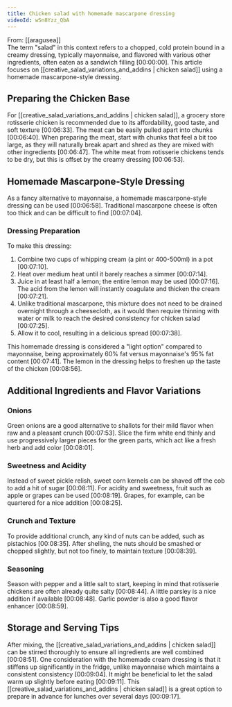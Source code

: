 ```yaml
---
title: Chicken salad with homemade mascarpone dressing
videoId: wSn8Yzz_QbA
---
```


From: [[aragusea]] <br/> 
The term "salad" in this context refers to a chopped, cold protein bound in a creamy dressing, typically mayonnaise, and flavored with various other ingredients, often eaten as a sandwich filling <a class="yt-timestamp" data-t="00:00:00">[00:00:00]</a>. This article focuses on [[creative_salad_variations_and_addins | chicken salad]] using a homemade mascarpone-style dressing.

## Preparing the Chicken Base
For [[creative_salad_variations_and_addins | chicken salad]], a grocery store rotisserie chicken is recommended due to its affordability, good taste, and soft texture <a class="yt-timestamp" data-t="00:06:33">[00:06:33]</a>. The meat can be easily pulled apart into chunks <a class="yt-timestamp" data-t="00:06:40">[00:06:40]</a>. When preparing the meat, start with chunks that feel a bit too large, as they will naturally break apart and shred as they are mixed with other ingredients <a class="yt-timestamp" data-t="00:06:47">[00:06:47]</a>. The white meat from rotisserie chickens tends to be dry, but this is offset by the creamy dressing <a class="yt-timestamp" data-t="00:06:53">[00:06:53]</a>.

## Homemade Mascarpone-Style Dressing
As a fancy alternative to mayonnaise, a homemade mascarpone-style dressing can be used <a class="yt-timestamp" data-t="00:06:58">[00:06:58]</a>. Traditional mascarpone cheese is often too thick and can be difficult to find <a class="yt-timestamp" data-t="00:07:04">[00:07:04]</a>.

### Dressing Preparation
To make this dressing:
1.  Combine two cups of whipping cream (a pint or 400-500ml) in a pot <a class="yt-timestamp" data-t="00:07:10">[00:07:10]</a>.
2.  Heat over medium heat until it barely reaches a simmer <a class="yt-timestamp" data-t="00:07:14">[00:07:14]</a>.
3.  Juice in at least half a lemon; the entire lemon may be used <a class="yt-timestamp" data-t="00:07:16">[00:07:16]</a>. The acid from the lemon will instantly coagulate and thicken the cream <a class="yt-timestamp" data-t="00:07:21">[00:07:21]</a>.
4.  Unlike traditional mascarpone, this mixture does not need to be drained overnight through a cheesecloth, as it would then require thinning with water or milk to reach the desired consistency for chicken salad <a class="yt-timestamp" data-t="00:07:25">[00:07:25]</a>.
5.  Allow it to cool, resulting in a delicious spread <a class="yt-timestamp" data-t="00:07:38">[00:07:38]</a>.

This homemade dressing is considered a "light option" compared to mayonnaise, being approximately 60% fat versus mayonnaise's 95% fat content <a class="yt-timestamp" data-t="00:07:41">[00:07:41]</a>. The lemon in the dressing helps to freshen up the taste of the chicken <a class="yt-timestamp" data-t="00:08:56">[00:08:56]</a>.

## Additional Ingredients and Flavor Variations

### Onions
Green onions are a good alternative to shallots for their mild flavor when raw and a pleasant crunch <a class="yt-timestamp" data-t="00:07:53">[00:07:53]</a>. Slice the firm white end thinly and use progressively larger pieces for the green parts, which act like a fresh herb and add color <a class="yt-timestamp" data-t="00:08:01">[00:08:01]</a>.

### Sweetness and Acidity
Instead of sweet pickle relish, sweet corn kernels can be shaved off the cob to add a hit of sugar <a class="yt-timestamp" data-t="00:08:11">[00:08:11]</a>. For acidity and sweetness, fruit such as apple or grapes can be used <a class="yt-timestamp" data-t="00:08:19">[00:08:19]</a>. Grapes, for example, can be quartered for a nice addition <a class="yt-timestamp" data-t="00:08:25">[00:08:25]</a>.

### Crunch and Texture
To provide additional crunch, any kind of nuts can be added, such as pistachios <a class="yt-timestamp" data-t="00:08:35">[00:08:35]</a>. After shelling, the nuts should be smashed or chopped slightly, but not too finely, to maintain texture <a class="yt-timestamp" data-t="00:08:39">[00:08:39]</a>.

### Seasoning
Season with pepper and a little salt to start, keeping in mind that rotisserie chickens are often already quite salty <a class="yt-timestamp" data-t="00:08:44">[00:08:44]</a>. A little parsley is a nice addition if available <a class="yt-timestamp" data-t="00:08:48">[00:08:48]</a>. Garlic powder is also a good flavor enhancer <a class="yt-timestamp" data-t="00:08:59">[00:08:59]</a>.

## Storage and Serving Tips
After mixing, the [[creative_salad_variations_and_addins | chicken salad]] can be stirred thoroughly to ensure all ingredients are well combined <a class="yt-timestamp" data-t="00:08:51">[00:08:51]</a>. One consideration with the homemade cream dressing is that it stiffens up significantly in the fridge, unlike mayonnaise which maintains a consistent consistency <a class="yt-timestamp" data-t="00:09:04">[00:09:04]</a>. It might be beneficial to let the salad warm up slightly before eating <a class="yt-timestamp" data-t="00:09:11">[00:09:11]</a>. This [[creative_salad_variations_and_addins | chicken salad]] is a great option to prepare in advance for lunches over several days <a class="yt-timestamp" data-t="00:09:17">[00:09:17]</a>.